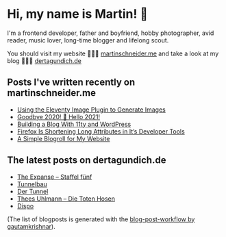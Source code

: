 # Hi, my name is Martin! 👋 

I'm a frontend developer, father and boyfriend, hobby photographer, avid reader, music lover, long-time blogger and lifelong scout.

You should visit my website 👨🏼‍💻  [martinschneider.me](https://martinschneider.me) and take a look at my blog 🤷🏼‍♂️ [dertagundich.de](https://www.dertagundich.de)

## Posts I've written recently on martinschneider.me
<!-- MSME-POST-LIST:START -->
- [Using the Eleventy Image Plugin to Generate Images](https://martinschneider.me/articles/switching-to-eleventy-img-to-generate-images/)
- [Goodbye 2020! &#x1f942; Hello 2021!](https://martinschneider.me/articles/goodbye-2020-hello-2021/)
- [Building a Blog With 11ty and WordPress](https://martinschneider.me/articles/building-a-website-with-11ty-and-wordpress/)
- [Firefox Is Shortening Long Attributes in It&#8217;s Developer Tools](https://martinschneider.me/articles/firefox-is-shortening-long-attributes-in-its-developer-tools/)
- [A Simple Blogroll for My Website](https://martinschneider.me/articles/a-simple-blogroll-for-my-website/)
<!-- MSME-POST-LIST:END -->

## The latest posts on dertagundich.de
<!-- DTUI-POST-LIST:START -->
- [The Expanse – Staffel fünf](https://www.dertagundich.de/2021/04/02/the-expanse-staffel-funf/)
- [Tunnelbau](https://www.dertagundich.de/2021/03/28/tunnelbau/)
- [Der Tunnel](https://www.dertagundich.de/2021/03/21/der-tunnel/)
- [Thees Uhlmann – Die Toten Hosen](https://www.dertagundich.de/2021/03/14/thees-uhlmann-die-toten-hosen/)
- [Dispo](https://www.dertagundich.de/2021/03/07/dispo/)
<!-- DTUI-POST-LIST:END -->

(The list of blogposts is generated with the [blog-post-workflow by gautamkrishnar](https://github.com/gautamkrishnar/blog-post-workflow)).
